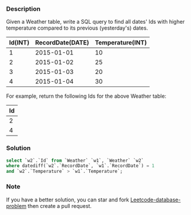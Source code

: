 ### Description

Given a Weather table, write a SQL query to find all dates' Ids with higher temperature compared to its previous (yesterday's) dates.

| Id(INT) | RecordDate(DATE) | Temperature(INT) |
|---------|------------------|------------------|
|       1 |       2015-01-01 |               10 |
|       2 |       2015-01-02 |               25 |
|       3 |       2015-01-03 |               20 |
|       4 |       2015-01-04 |               30 |

For example, return the following Ids for the above Weather table:

| Id |
|----|
|  2 |
|  4 |

### Solution

```sql
select `w2`.`Id` from `Weather` `w1`, `Weather` `w2`
where datediff(`w2`.`RecordDate`, `w1`.`RecordDate`) = 1
and `w2`.`Temperature` > `w1`.`Temperature`;
```

### Note

If you have a better solution, you can star and fork [Leetcode-database-problem](https://github.com/xx19941215/Leetcode-database-problem) then create a pull request.